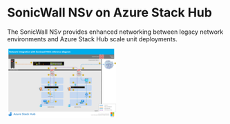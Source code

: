 # SonicWall NS*v* on Azure Stack Hub

The SonicWall NS*v* provides enhanced networking between legacy network environments and Azure Stack Hub scale unit deployments.


<img src="images/Reference_Diagram_Azure_Stack_Hub_Sonicwall_NVA_ver_003.png" width="50%" />